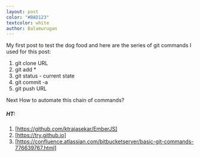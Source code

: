 ```yaml
---
layout: post
color: "#BAD123"
textcolor: white
author: Balamurugan
---
```



My first post to test the dog food and here are the series of git commands I used for this post:

1. git clone URL
2. git add *
3. git status - current state
4. git commit -a
5. git push URL

Next How to automate this chain of commands?

##### HT: 
1. [https://github.com/ktrajasekar/EmberJS]
2. [https://try.github.io]
3. [https://confluence.atlassian.com/bitbucketserver/basic-git-commands-776639767.html]